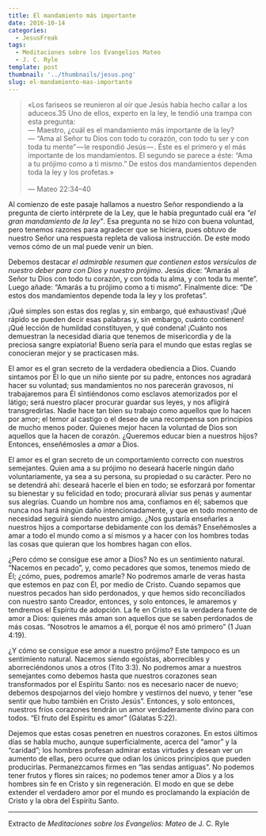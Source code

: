 ```yaml
---
title: El mandamiento más importante
date: 2016-10-14
categories:
  - JesusFreak
tags:
  - Meditaciones sobre los Evangelios Mateo
  - J. C. Ryle
template: post
thumbnail: '../thumbnails/jesus.png'
slug: el-mandamiento-mas-importante
---
```


> «Los fariseos se reunieron al oír que Jesús había hecho callar a los aduceos.35 Uno de ellos, experto en la ley, le tendió una trampa con esta pregunta:  
> — Maestro, ¿cuál es el mandamiento más importante de la ley?  
> — “Ama al Señor tu Dios con todo tu corazón, con todo tu ser y con toda tu mente” — le respondió Jesús — . Éste es el primero y el más importante de los mandamientos. El segundo se parece a éste: “Ama a tu prójimo como a ti mismo.” De estos dos mandamientos dependen toda la ley y los profetas.»<br><br>
> — Mateo 22:34–40

Al comienzo de este pasaje hallamos a nuestro Señor respondiendo a la pregunta de cierto intérprete de la Ley, que le había preguntado cuál era _“el gran mandamiento de la ley”_. Esa pregunta no se hizo con buena voluntad, pero tenemos razones para agradecer que se hiciera, pues obtuvo de nuestro Señor una respuesta repleta de valiosa instrucción. De este modo vemos cómo de un mal puede venir un bien.

Debemos destacar _el admirable resumen que contienen estos versículos de nuestro deber para con Dios y nuestro prójimo_. Jesús dice: “Amarás al Señor tu Dios con todo tu corazón, y con toda tu alma, y con toda tu mente”. Luego añade: “Amarás a tu prójimo como a ti mismo”. Finalmente dice: “De estos dos mandamientos depende toda la ley y los profetas”.

¡Qué simples son estas dos reglas y, sin embargo, qué exhaustivas! ¡Qué rápido se pueden decir esas palabras y, sin embargo, cuánto contienen! ¡Qué lección de humildad constituyen, y qué condena! ¡Cuánto nos demuestran la necesidad diaria que tenemos de misericordia y de la preciosa sangre expiatoria! Bueno sería para el mundo que estas reglas se conocieran mejor y se practicasen más.

El amor es el gran secreto de la verdadera obediencia a Dios. Cuando sintamos por Él lo que un niño siente por su padre, entonces nos agradará hacer su voluntad; sus mandamientos no nos parecerán gravosos, ni trabajaremos para Él sintiéndonos como esclavos atemorizados por el látigo; será nuestro placer procurar guardar sus leyes, y nos afligirá transgredirlas. Nadie hace tan bien su trabajo como aquellos que lo hacen por amor; el temor al castigo o el deseo de una recompensa son principios de mucho menos poder. Quienes mejor hacen la voluntad de Dios son aquellos que la hacen de corazón. ¿Queremos educar bien a nuestros hijos? Entonces, enseñémosles a _amar_ a Dios.

El amor es el gran secreto de un comportamiento correcto con nuestros semejantes. Quien ama a su prójimo no deseará hacerle ningún daño voluntariamente, ya sea a su persona, su propiedad o su carácter. Pero no se detendrá ahí: deseará hacerle el bien en todo; se esforzará por fomentar su bienestar y su felicidad en todo; procurará aliviar sus penas y aumentar sus alegrías. Cuando un hombre nos ama, confiamos en él; sabemos que nunca nos hará ningún daño intencionadamente, y que en todo momento de necesidad seguirá siendo nuestro amigo. ¿Nos gustaría enseñarles a nuestros hijos a comportarse debidamente con los demás? Enseñémosles a amar a todo el mundo como a sí mismos y a hacer con los hombres todas las cosas que quieran que los hombres hagan con ellos.

¿Pero cómo se consigue ese amor a Dios? No es un sentimiento natural. “Nacemos en pecado”, y, como pecadores que somos, tenemos miedo de Él; ¿cómo, pues, podremos amarle? No podremos amarle de veras hasta que estemos en paz con Él, por medio de Cristo. Cuando sepamos que nuestros pecados han sido perdonados, y que hemos sido reconciliados con nuestro santo Creador, entonces, y solo entonces, le amaremos y tendremos el Espíritu de adopción. La fe en Cristo es la verdadera fuente de amor a Dios: quienes más aman son aquellos que se saben perdonados de más cosas. “Nosotros le amamos a él, porque él nos amó primero” (1 Juan 4:19).

¿Y cómo se consigue ese amor a nuestro prójimo? Este tampoco es un sentimiento natural. Nacemos siendo egoístas, aborrecibles y aborreciéndonos unos a otros (Tito 3:3). No podremos amar a nuestros semejantes como debemos hasta que nuestros corazones sean transformados por el Espíritu Santo: nos es necesario nacer de nuevo; debemos despojarnos del viejo hombre y vestirnos del nuevo, y tener “ese sentir que hubo también en Cristo Jesús”. Entonces, y solo entonces, nuestros fríos corazones tendrán un amor verdaderamente divino para con todos. “El fruto del Espíritu es amor” (Gálatas 5:22).

Dejemos que estas cosas penetren en nuestros corazones. En estos últimos días se habla mucho, aunque superficialmente, acerca del “amor” y la “caridad”; los hombres profesan admirar estas virtudes y desean ver un aumento de ellas, pero ocurre que odian los únicos principios que pueden producirlas. Permanezcamos firmes en “las sendas antiguas”. No podemos tener frutos y flores sin raíces; no podemos tener amor a Dios y a los hombres sin fe en Cristo y sin regeneración. El modo en que se debe extender el verdadero amor por el mundo es proclamando la expiación de Cristo y la obra del Espíritu Santo.

---

Extracto de _Meditaciones sobre los Evangelios: Mateo_ de J. C. Ryle
